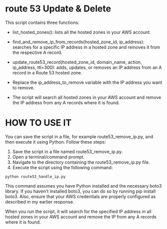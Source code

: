 # route 53 Update & Delete

 This script contains three functions:

* list_hosted_zones(): lists all the hosted zones in your AWS account.

* find_and_remove_ip_from_records(hosted_zone_id, ip_address): searches for a specific IP address in a hosted zone and removes it from the respective A record.

* update_route53_record(hosted_zone_id, domain_name, action, ip_address, ttl=300): adds, updates, or removes an IP address from an A record in a Route 53 hosted zone.

* Replace the ip_address_to_remove variable with the IP address you want to remove. 

* The script will search all hosted zones in your AWS account and remove the IP address from any A records where it is found.

# HOW TO USE IT

You can save the script in a file, for example route53_remove_ip.py, and then execute it using Python. Follow these steps:

1. Save the script in a file named route53_remove_ip.py.
2. Open a terminal/command prompt.
3. Navigate to the directory containing the route53_remove_ip.py file.
4. Execute the script using the following command:

```
python route53_handle_ip.py
```

This command assumes you have Python installed and the necessary boto3 library. If you haven't installed boto3, you can do so by running pip install boto3. Also, ensure that your AWS credentials are properly configured as described in my earlier response.

When you run the script, it will search for the specified IP address in all hosted zones in your AWS account and remove the IP from any A records where it is found.
